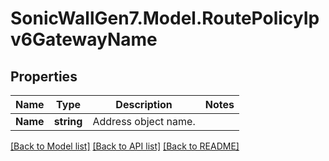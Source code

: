 # SonicWallGen7.Model.RoutePolicyIpv6GatewayName

## Properties

Name | Type | Description | Notes
------------ | ------------- | ------------- | -------------
**Name** | **string** | Address object name. | 

[[Back to Model list]](../README.md#documentation-for-models) [[Back to API list]](../README.md#documentation-for-api-endpoints) [[Back to README]](../README.md)

